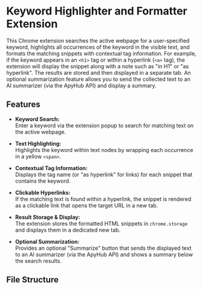 # Keyword Highlighter and Formatter Extension

This Chrome extension searches the active webpage for a user-specified keyword, highlights all occurrences of the keyword in the visible text, and formats the matching snippets with contextual tag information. For example, if the keyword appears in an `<h1>` tag or within a hyperlink (`<a>` tag), the extension will display the snippet along with a note such as "in H1" or "as hyperlink". The results are stored and then displayed in a separate tab. An optional summarization feature allows you to send the collected text to an AI summarizer (via the ApyHub API) and display a summary.

## Features

- **Keyword Search:**  
  Enter a keyword via the extension popup to search for matching text on the active webpage.

- **Text Highlighting:**  
  Highlights the keyword within text nodes by wrapping each occurrence in a yellow `<span>`.

- **Contextual Tag Information:**  
  Displays the tag name (or "as hyperlink" for links) for each snippet that contains the keyword.

- **Clickable Hyperlinks:**  
  If the matching text is found within a hyperlink, the snippet is rendered as a clickable link that opens the target URL in a new tab.

- **Result Storage & Display:**  
  The extension stores the formatted HTML snippets in `chrome.storage` and displays them in a dedicated new tab.

- **Optional Summarization:**  
  Provides an optional "Summarize" button that sends the displayed text to an AI summarizer (via the ApyHub API) and shows a summary below the search results.

## File Structure

